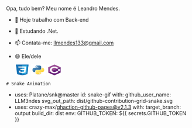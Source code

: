 Opa, tudo bem? Meu nome é Leandro Mendes.


- 🔭 Hoje trabalho com Back-end
- 🌱 Estudando .Net.
- 📫 Contata-me: llmendes133@gmail.com
- 😄 Ele/dele
  



  <img align="center" alt="Leo-CSS" height="30" width="40" src="https://raw.githubusercontent.com/devicons/devicon/master/icons/css3/css3-original.svg">
  <img align="center" alt="Leo-Python" height="30" width="40" src="https://raw.githubusercontent.com/devicons/devicon/master/icons/python/python-original.svg">
  <img align="center" alt="Leo-Csharp" height="30" width="40" src="https://raw.githubusercontent.com/devicons/devicon/master/icons/csharp/csharp-original.svg">
>
</div>




    # Snake Animation
  - uses: Platane/snk@master
    id: snake-gif
    with:
      github_user_name: LLM3ndes
      svg_out_path: dist/github-contribution-grid-snake.svg
  - uses: crazy-max/ghaction-github-pages@v2.1.3
    with:
      target_branch: output
      build_dir: dist
    env:
      GITHUB_TOKEN: ${{ secrets.GITHUB_TOKEN }}
